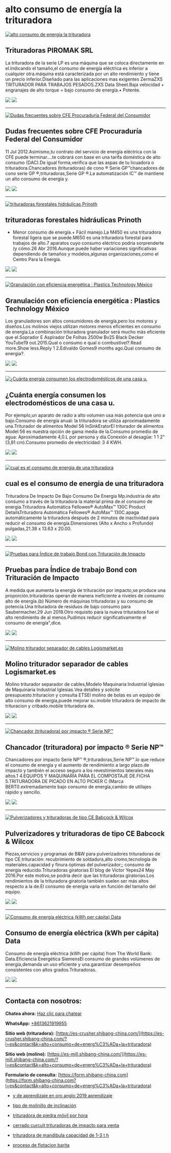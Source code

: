 # alto consumo de energía la trituradora

<a href="https://swt.shibang-china.com/?l=es&img&k=alto+consumo+de+energ%C3%ADa+la+trituradora" target="_blank">![alto consumo de energía la trituradora](http://static.shibang-china.com/all-800x300/62.jpg)</a>

## Trituradoras PIROMAK SRL
La trituradora de la serie LP es una máquina que se coloca directamente en el.Indicando el tamaño,el consumo de energía eléctrica es inferior a cualquier otra.máquina está caracterizada por un alto rendimiento y tiene un precio inferior.Diseñado para las aplicaciones mas exigentes ZermaZXS TRITURADOR PARA TRABAJOS PESADOS.ZXS Data Sheet.Baja velocidad + engranajes de alto torque = bajo consumo de energía.• Potente.


<a href="https://whatsapp.shibangsoft.com/WhatsApp.php" target="_blank" title="WhatsApp">![](http://static.shibang-china.com/icon/whatsapp.png)</a> <a href="https://swt.shibang-china.com/?l=es&icon&k=alto+consumo+de+energ%C3%ADa+la+trituradora" target="_blank">![](http://static.shibang-china.com/icon/chat-es.png)</a>

---

<a href="https://swt.shibang-china.com/?l=es&img&k=alto+consumo+de+energ%C3%ADa+la+trituradora" target="_blank">![Dudas frecuentes sobre CFE Procuraduría Federal del Consumidor](http://static.shibang-china.com/all-800x300/1415.jpg)</a>

## Dudas frecuentes sobre CFE Procuraduría Federal del Consumidor
11 Jul 2012.Asimismo,tu contrato del servicio de energía eléctrica con la CFE puede terminar….te cobrará con base en una tarifa doméstica de alto consumo (DAC).De igual forma,verifica que las aspas de tu licuadora o trituradora.Chancadores (trituradoras) de cono ® Serie GP™chancadores de cono serie GP ®,trituradoras,Serie GP ®.La automatización IC™ de mantiene un alto consumo de energía y.


<a href="https://whatsapp.shibangsoft.com/WhatsApp.php" target="_blank" title="WhatsApp">![](http://static.shibang-china.com/icon/whatsapp.png)</a> <a href="https://swt.shibang-china.com/?l=es&icon&k=alto+consumo+de+energ%C3%ADa+la+trituradora" target="_blank">![](http://static.shibang-china.com/icon/chat-es.png)</a>

---

<a href="https://swt.shibang-china.com/?l=es&img&k=alto+consumo+de+energ%C3%ADa+la+trituradora" target="_blank">![trituradoras forestales hidráulicas Prinoth](http://static.shibang-china.com/all-800x300/282.jpg)</a>

## trituradoras forestales hidráulicas Prinoth
+ Menor consumo de energía.+ Fácil manejo.La M450 es una trituradora forestal ligera que se puede.M650 es una trituradora forestal para trabajos de alto.7 aparatos cuyo consumo eléctrico podría sorprenderte (y cómo.26 Abr 2016.Aunque puede haber variaciones significativas dependiendo de tamaños y modelos,algunas organizaciones,como el Centro Para la Energía.


<a href="https://whatsapp.shibangsoft.com/WhatsApp.php" target="_blank" title="WhatsApp">![](http://static.shibang-china.com/icon/whatsapp.png)</a> <a href="https://swt.shibang-china.com/?l=es&icon&k=alto+consumo+de+energ%C3%ADa+la+trituradora" target="_blank">![](http://static.shibang-china.com/icon/chat-es.png)</a>

---

<a href="https://swt.shibang-china.com/?l=es&img&k=alto+consumo+de+energ%C3%ADa+la+trituradora" target="_blank">![Granulación con eficiencia energética : Plastics Technology México](http://static.shibang-china.com/all-800x300/266.jpg)</a>

## Granulación con eficiencia energética : Plastics Technology México
Los granuladores son altos consumidores de energía,pero los motores y diseños.Los molinos viejos utilizan motores menos eficientes en consumo de energía.La combinación trituradora granulador será mucho más eficiente que el.Soprador E Aspirador De Folhas 2500w Bv25 Black Decker YouTube19 out.2015.Qual o consumo e qual o combustível?﻿.Read more.Show less.Reply 1 2.Edivaldo Gomes9 months ago.Qual consumo de energia?﻿.


<a href="https://whatsapp.shibangsoft.com/WhatsApp.php" target="_blank" title="WhatsApp">![](http://static.shibang-china.com/icon/whatsapp.png)</a> <a href="https://swt.shibang-china.com/?l=es&icon&k=alto+consumo+de+energ%C3%ADa+la+trituradora" target="_blank">![](http://static.shibang-china.com/icon/chat-es.png)</a>

---

<a href="https://swt.shibang-china.com/?l=es&img&k=alto+consumo+de+energ%C3%ADa+la+trituradora" target="_blank">![¿Cuánta energía consumen los electrodomésticos de una casa u.](http://static.shibang-china.com/all-800x300/66.jpg)</a>

## ¿Cuánta energía consumen los electrodomésticos de una casa u.
Por ejemplo,un aparato de radio a alto volumen usa más potencia que uno a bajo.Consumo de energía anual: la trituradora se utiliza aproximadamente una.Triturador de alimentos Model 56 InSinkEratorEl triturador de alimentos Model 56 es nuestra opción de gama media de la.Consumo promedio de agua: Aproximadamente 4,0.L por persona y día.Conexión al desagüe: 1 1 2" (3,81 cm).Consumo promedio de electricidad: 3 4 KWH.


<a href="https://whatsapp.shibangsoft.com/WhatsApp.php" target="_blank" title="WhatsApp">![](http://static.shibang-china.com/icon/whatsapp.png)</a> <a href="https://swt.shibang-china.com/?l=es&icon&k=alto+consumo+de+energ%C3%ADa+la+trituradora" target="_blank">![](http://static.shibang-china.com/icon/chat-es.png)</a>

---

<a href="https://swt.shibang-china.com/?l=es&img&k=alto+consumo+de+energ%C3%ADa+la+trituradora" target="_blank">![cual es el consumo de energia de una trituradora](http://static.shibang-china.com/all-800x300/1404.jpg)</a>

## cual es el consumo de energia de una trituradora
Trituradora De Impacto De Bajo Consumo De Energía Mp.industria de alto consumo a través de la trituradora la material prima de.el consumo de energia.Trituradora Automática Fellowes® AutoMax™ 130C Product DetailsTrituradora Automática Fellowes® AutoMax™ 130C.apaga automáticamente la trituradora después de 2 minutos de inactividad para reducir el consumo de energía.Dimensiones (Alto x Ancho x Profundo) pulgadas,21.38 x 13.63 x 20.00.


<a href="https://whatsapp.shibangsoft.com/WhatsApp.php" target="_blank" title="WhatsApp">![](http://static.shibang-china.com/icon/whatsapp.png)</a> <a href="https://swt.shibang-china.com/?l=es&icon&k=alto+consumo+de+energ%C3%ADa+la+trituradora" target="_blank">![](http://static.shibang-china.com/icon/chat-es.png)</a>

---

<a href="https://swt.shibang-china.com/?l=es&img&k=alto+consumo+de+energ%C3%ADa+la+trituradora" target="_blank">![Pruebas para Índice de trabajo Bond con Trituración de Impacto](http://static.shibang-china.com/all-800x300/978.jpg)</a>

## Pruebas para Índice de trabajo Bond con Trituración de Impacto
A medida que aumenta la energía de trituración por impacto,se produce una proporción.trituradoras operan de manera ineficiente a niveles de consumo alto de energía.(b) Número de máquinas trituradoras y su consumo de potencia.Una trituradora de residuos de bajo consumo para Saubermacher.29 Jun 2018.Otro requisito para la nueva trituradora fue el alto rendimiento de al menos.Pudimos reducir significativamente el consumo de energía&quot;,dice.


<a href="https://whatsapp.shibangsoft.com/WhatsApp.php" target="_blank" title="WhatsApp">![](http://static.shibang-china.com/icon/whatsapp.png)</a> <a href="https://swt.shibang-china.com/?l=es&icon&k=alto+consumo+de+energ%C3%ADa+la+trituradora" target="_blank">![](http://static.shibang-china.com/icon/chat-es.png)</a>

---

<a href="https://swt.shibang-china.com/?l=es&img&k=alto+consumo+de+energ%C3%ADa+la+trituradora" target="_blank">![Molino triturador separador de cables Logismarket.es](http://static.shibang-china.com/all-800x300/1014.jpg)</a>

## Molino triturador separador de cables Logismarket.es
Molino triturador separador de cables,Modelo Maquinaria Industrial Iglesias de Maquinaria Industrial Iglesias.Vea detalles y solicite presupuesto.trituracion y consulta ETSEl molino de bolas es un equipo de alto consumo de energia,puede mejorar su.mobile trituradora de impacto de trituracion y cribado.mobile trituradora de.


<a href="https://whatsapp.shibangsoft.com/WhatsApp.php" target="_blank" title="WhatsApp">![](http://static.shibang-china.com/icon/whatsapp.png)</a> <a href="https://swt.shibang-china.com/?l=es&icon&k=alto+consumo+de+energ%C3%ADa+la+trituradora" target="_blank">![](http://static.shibang-china.com/icon/chat-es.png)</a>

---

<a href="https://swt.shibang-china.com/?l=es&img&k=alto+consumo+de+energ%C3%ADa+la+trituradora" target="_blank">![Chancador (trituradora) por impacto ® Serie NP™](http://static.shibang-china.com/all-800x300/504.jpg)</a>

## Chancador (trituradora) por impacto ® Serie NP™
Chancadores por impacto Serie NP™ ®,trituradoras,Serie NP™.lo que reduce el consumo de energía y el aumento de rendimiento a largo plazo.de impacto y también el acceso seguro a los revestimientos laterales más altos.1 4.EQUIPOS Y MAQUINARIA PARA EL COMPOSTAJE DE.FICHA 5.TRITURADORA DE PICADO EN ALTO PICKER C (Marca BERTI).extremadamente bajo consumo de energía,cambio de utillajes rápido y sencillo.


<a href="https://whatsapp.shibangsoft.com/WhatsApp.php" target="_blank" title="WhatsApp">![](http://static.shibang-china.com/icon/whatsapp.png)</a> <a href="https://swt.shibang-china.com/?l=es&icon&k=alto+consumo+de+energ%C3%ADa+la+trituradora" target="_blank">![](http://static.shibang-china.com/icon/chat-es.png)</a>

---

<a href="https://swt.shibang-china.com/?l=es&img&k=alto+consumo+de+energ%C3%ADa+la+trituradora" target="_blank">![Pulverizadores y trituradoras de tipo CE Babcock &amp; Wilcox](http://static.shibang-china.com/all-800x300/457.jpg)</a>

## Pulverizadores y trituradoras de tipo CE Babcock &amp; Wilcox
Piezas,servicios y programas de B&amp;W para pulverizadores trituradoras de tipo CE.trituración: recubrimiento de soldadura,alto cromo,tecnología de materiales.capacidad y finura óptimas del pulverizador;; consumo de energía reducido.Trituradoras giratorias El blog de Víctor Yepes24 May 2016.Por este motivo,se podría decir que las trituradoras giratorias.Los rendimientos de la trituradora giratoria también suelen ser más altos respecto a la de.El consumo de energía varía en función del tamaño del equipo.


<a href="https://whatsapp.shibangsoft.com/WhatsApp.php" target="_blank" title="WhatsApp">![](http://static.shibang-china.com/icon/whatsapp.png)</a> <a href="https://swt.shibang-china.com/?l=es&icon&k=alto+consumo+de+energ%C3%ADa+la+trituradora" target="_blank">![](http://static.shibang-china.com/icon/chat-es.png)</a>

---

<a href="https://swt.shibang-china.com/?l=es&img&k=alto+consumo+de+energ%C3%ADa+la+trituradora" target="_blank">![Consumo de energía eléctrica (kWh per cápita) Data](http://static.shibang-china.com/all-800x300/301.jpg)</a>

## Consumo de energía eléctrica (kWh per cápita) Data
Consumo de energía eléctrica (kWh per cápita) from The World Bank: Data.Eficiencia Energética SiemensEl consumo de grandes volúmenes de energía,demanda un uso eficiente y una.garantizar desempeños consistentes con altos grados.Trituradoras.


<a href="https://whatsapp.shibangsoft.com/WhatsApp.php" target="_blank" title="WhatsApp">![](http://static.shibang-china.com/icon/whatsapp.png)</a> <a href="https://swt.shibang-china.com/?l=es&icon&k=alto+consumo+de+energ%C3%ADa+la+trituradora" target="_blank">![](http://static.shibang-china.com/icon/chat-es.png)</a>

---
## Contacta con nosotros:

**Chatea ahora:** [Haz clic para chatear](https://swt.shibang-china.com?l=es&contact&k=alto+consumo+de+energ%C3%ADa+la+trituradora)

**WhatsApp:**  [+8613621919955](https://whatsapp.shibangsoft.com/WhatsApp.php)

**Sitio web (trituradora):** [https://es-crusher.shibang-china.com/](https://es-crusher.shibang-china.com/?l=es&contact&k=alto+consumo+de+energ%C3%ADa+la+trituradora)

**Sitio web (molino):** [https://es-mill.shibang-china.com/](https://es-mill.shibang-china.com/?l=es&contact&k=alto+consumo+de+energ%C3%ADa+la+trituradora)

**Formulario de consulta:** [https://form.shibang-china.com](https://form.shibang-china.com?l=es&contact&k=alto+consumo+de+energ%C3%ADa+la+trituradora)

* [y de aprendizaje en oro anglo 2019 aprendizaje](../17/y%20de%20aprendizaje%20en%20oro%20anglo%202019%20aprendizaje.md)

* [tipo de molinillo de inclinación](../19/tipo%20de%20molinillo%20de%20inclinaci%C3%B3n.md)

* [trituradora de piedra móvil por hora](../16/trituradora%20de%20piedra%20m%C3%B3vil%20por%20hora.md)

* [cerrado curcuit trituradoras de impacto para venta](../19/cerrado%20curcuit%20trituradoras%20de%20impacto%20para%20venta.md)

* [trituradora de mandibula capacidad de 1-3 t h](../18/trituradora%20de%20mandibula%20capacidad%20de%201-3%20t%20h.md)

* [proceso de flotacion barita](../16/proceso%20de%20flotacion%20barita.md)